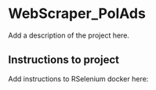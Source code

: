 # WebScraper_PolAds


Add a description of the project here.


## Instructions to project

Add instructions to RSelenium docker here: